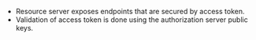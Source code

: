 * Resource server exposes endpoints that are secured by access token.
* Validation of access token is done using the authorization server public keys.